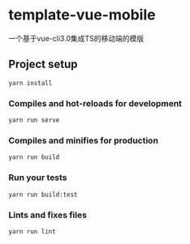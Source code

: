 # template-vue-mobile

一个基于vue-cli3.0集成TS的移动端的模版

## Project setup
```
yarn install
```

### Compiles and hot-reloads for development
```
yarn run serve
```

### Compiles and minifies for production
```
yarn run build
```

### Run your tests
```
yarn run build:test
```

### Lints and fixes files
```
yarn run lint
```

